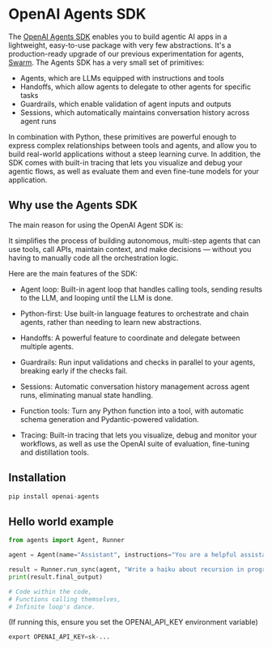 # OpenAI Agents SDK

The [OpenAI Agents SDK](https://github.com/openai/openai-agents-python) enables you to build agentic AI apps in a lightweight, easy-to-use package with very few abstractions. It's a production-ready upgrade of our previous experimentation for agents, [Swarm](https://github.com/openai/swarm/tree/main). The Agents SDK has a very small set of primitives:

* Agents, which are LLMs equipped with instructions and tools
* Handoffs, which allow agents to delegate to other agents for specific tasks
* Guardrails, which enable validation of agent inputs and outputs
* Sessions, which automatically maintains conversation history across agent runs
  
In combination with Python, these primitives are powerful enough to express complex relationships between tools and agents, and allow you to build real-world applications without a steep learning curve. In addition, the SDK comes with built-in tracing that lets you visualize and debug your agentic flows, as well as evaluate them and even fine-tune models for your application.


## Why use the Agents SDK

The main reason for using the OpenAI Agent SDK is:

It simplifies the process of building autonomous, multi-step agents that can use tools, call APIs, maintain context, and make decisions — without you having to manually code all the orchestration logic.

Here are the main features of the SDK:

* Agent loop: Built-in agent loop that handles calling tools, sending results to the LLM, and looping until the LLM is done.

* Python-first: Use built-in language features to orchestrate and chain agents, rather than needing to learn new abstractions.

* Handoffs: A powerful feature to coordinate and delegate between multiple agents.

* Guardrails: Run input validations and checks in parallel to your agents, breaking early if the checks fail.

* Sessions: Automatic conversation history management across agent runs, eliminating manual state handling.

* Function tools: Turn any Python function into a tool, with automatic schema generation and Pydantic-powered validation.

* Tracing: Built-in tracing that lets you visualize, debug and monitor your workflows, as well as use the OpenAI suite of evaluation, fine-tuning and distillation tools. 


## Installation

```python
pip install openai-agents
```


## Hello world example

```python
from agents import Agent, Runner

agent = Agent(name="Assistant", instructions="You are a helpful assistant")

result = Runner.run_sync(agent, "Write a haiku about recursion in programming.")
print(result.final_output)

# Code within the code,
# Functions calling themselves,
# Infinite loop's dance.
```
(If running this, ensure you set the OPENAI_API_KEY environment variable)
```python
export OPENAI_API_KEY=sk-...
```
